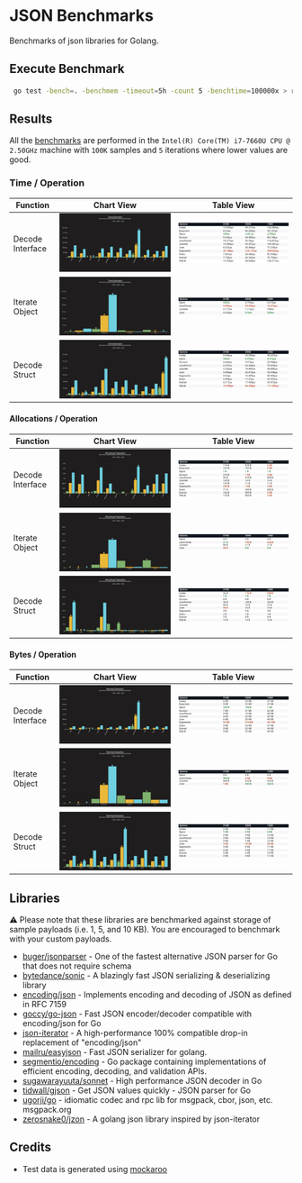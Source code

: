 # JSON  Benchmarks

Benchmarks of json libraries for Golang.

## Execute Benchmark

```bash
 go test -bench=. -benchmem -timeout=5h -count 5 -benchtime=100000x > results/results.out
```

## Results

All the [benchmarks](/results.out) are performed in the `Intel(R) Core(TM) i7-7660U CPU @ 2.50GHz` machine with `100K` samples and `5` iterations where lower values are good.

### Time / Operation

|Function| Chart View                                                      | Table View                                                        |
|-----| ------------------------------------------------------------------- | --------------------------------------------------------------------- |
|Decode Interface| ![Interface_time_bar](/json/results/Interface_time_bar.png) | ![Interface_time_table](/json/results/Interface_time_table.png) |
|Iterate Object| ![Iterate_time_bar](/json/results/Iterate_time_bar.png) | ![Interface_time_table](/json/results/Iterate_time_table.png) |
|Decode Struct| ![Struct_time_bar](/json/results/Struct_time_bar.png) | ![Interface_time_table](/json/results/Struct_time_table.png) |

#### Allocations / Operation

|Function| Chart View                                                      | Table View                                                        |
|-----| ------------------------------------------------------------------- | --------------------------------------------------------------------- |
|Decode Interface| ![Interface_allocations_bar](/json/results/Interface_allocations_bar.png) | ![Interface_time_table](/json/results/Interface_allocations_table.png) |
|Iterate Object| ![Iterate_allocations_bar](/json/results/Iterate_allocations_bar.png) | ![Interface_time_table](/json/results/Iterate_allocations_table.png) |
|Decode Struct| ![Struct_allocations_bar](/json/results/Struct_allocations_bar.png) | ![Interface_time_table](/json/results/Struct_allocations_table.png) |

#### Bytes / Operation

|Function| Chart View                                                      | Table View                                                        |
|-----| ------------------------------------------------------------------- | --------------------------------------------------------------------- |
|Decode Interface| ![Interface_memory_bar](/json/results/Interface_memory_bar.png) | ![Interface_time_table](/json/results/Interface_memory_table.png) |
|Iterate Object| ![Iterate_memory_bar](/json/results/Iterate_memory_bar.png) | ![Interface_time_table](/json/results/Iterate_memory_table.png) |
|Decode Struct| ![Struct_memory_bar](/json/results/Struct_memory_bar.png) | ![Interface_time_table](/json/results/Struct_memory_table.png) |

## Libraries

:warning: Please note that these libraries are benchmarked against storage of sample payloads (i.e. 1, 5, and 10 KB). You are encouraged to benchmark with your custom payloads.

- [buger/jsonparser](https://github.com/buger/jsonparser) - One of the fastest alternative JSON parser for Go that does not require schema
- [bytedance/sonic](https://github.com/bytedance/sonic) - A blazingly fast JSON serializing & deserializing library
- [encoding/json](https://pkg.go.dev/encoding/json) -  Implements encoding and decoding of JSON as defined in RFC 7159
- [goccy/go-json](https://github.com/goccy/go-json) - Fast JSON encoder/decoder compatible with encoding/json for Go
- [json-iterator](https://github.com/json-iterator/go) - A high-performance 100% compatible drop-in replacement of "encoding/json"
- [mailru/easyjson](https://github.com/mailru/easyjson) - Fast JSON serializer for golang.
- [segmentio/encoding](https://github.com/segmentio/encoding) - Go package containing implementations of efficient encoding, decoding, and validation APIs.
- [sugawarayuuta/sonnet](https://github.com/sugawarayuuta/sonnet) - High performance JSON decoder in Go
- [tidwall/gjson](https://github.com/tidwall/gjson) - Get JSON values quickly - JSON parser for Go
- [ugorji/go](https://github.com/ugorji/go) - idiomatic codec and rpc lib for msgpack, cbor, json, etc. msgpack.org
- [zerosnake0/jzon](https://github.com/zerosnake0/jzon) - A golang json library inspired by json-iterator

## Credits

- Test data is generated using [mockaroo](https://www.mockaroo.com/)
